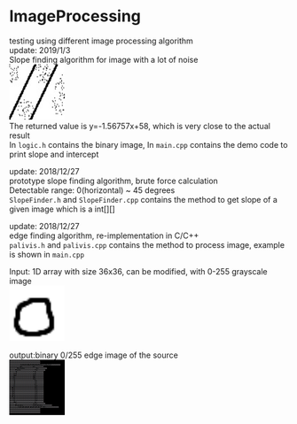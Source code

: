 # ImageProcessing
testing using different image processing algorithm<br/>
update: 2019/1/3<br/>
Slope finding algorithm for image with a lot of noise<br/>
<img src="https://github.com/ycfelix/ImageProcessing/blob/master/perfect.jpg" width="100" height="100" /><br/>
The returned value is y=-1.56757x+58, which is very close to the actual result<br/>
In `logic.h` contains the binary image, In `main.cpp` contains the demo code to print slope and intercept<br/>


update: 2018/12/27<br/>
prototype slope finding algorithm, brute force calculation<br/>
Detectable range: 0(horizontal) ~ 45 degrees<br/>
`SlopeFinder.h` and `SlopeFinder.cpp` contains the method to get slope of a given image which is a int[][]


update: 2018/12/27<br/>
edge finding algorithm, re-implementation in C/C++<br/>
`palivis.h` and `palivis.cpp` contains the method to process image, example is shown in `main.cpp`<br/>

Input: 1D array with size 36x36, can be modified, with 0-255 grayscale image<br/>
<img src="https://github.com/ycfelix/ImageProcessing/blob/master/36.png" width="100" height="100" />



output:binary 0/255 edge image of the source<br/>
<img src="https://github.com/ycfelix/ImageProcessing/blob/master/finished%20img.jpg" width="100" height="100" />


